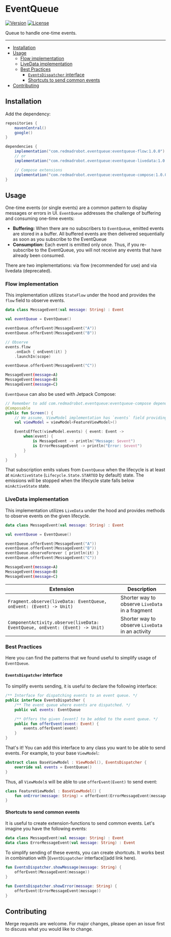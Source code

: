 # EventQueue <GitHub path="RedMadRobot/EventQueue/tree/main"/>
[![Version](https://img.shields.io/maven-central/v/com.redmadrobot.eventqueue/eventqueue-livedata?style=flat-square)][mavenCentral]
[![License](https://img.shields.io/github/license/RedMadRobot/EventQueue?style=flat-square)][license]

Queue to handle one-time events.

---
<!-- START doctoc generated TOC please keep comment here to allow auto update -->
<!-- DON'T EDIT THIS SECTION, INSTEAD RE-RUN doctoc TO UPDATE -->

- [Installation](#installation)
- [Usage](#usage)
  - [Flow implementation](#flow-implementation)
  - [LiveData implementation](#livedata-implementation)
  - [Best Practices](#best-practices)
      - [`EventsDispatcher` interface](#eventsdispatcher-interface)
      - [Shortcuts to send common events](#shortcuts-to-send-common-events)
- [Contributing](#contributing)

<!-- END doctoc generated TOC please keep comment here to allow auto update -->

## Installation

Add the dependency:

```groovy
repositories {
    mavenCentral()
    google()
}

dependencies {
    implementation("com.redmadrobot.eventqueue:eventqueue-flow:1.0.0")
    // or
    implementation("com.redmadrobot.eventqueue:eventqueue-livedata:1.0.0")

    // Compose extensions
    implementation("com.redmadrobot.eventqueue:eventqueue-compose:1.0.0")
}
```

## Usage

One-time events (or single events) are a common pattern to display messages or errors in UI.
`EventQueue` addresses the challenge of buffering and consuming one-time events:

- **Buffering:** When there are no subscribers to `EventQueue`, emitted events are stored in a buffer.
  All buffered events are then delivered sequentially as soon as you subscribe to the EventQueue
- **Consumption:** Each event is emitted only once.
  Thus, if you re-subscribe to the EventQueue, you will not receive any events that have already been consumed.

There are two implementations: via flow (recommended for use) and via livedata (deprecated).

### Flow implementation

This implementation utilizes `StateFlow` under the hood and provides the `flow` field to observe events.

```kotlin
data class MessageEvent(val message: String) : Event

val eventQueue = EventQueue()

eventQueue.offerEvent(MessageEvent("A"))
eventQueue.offerEvent(MessageEvent("B"))

// Observe
events.flow
    .onEach { onEvent(it) }
    .launchIn(scope)

eventQueue.offerEvent(MessageEvent("C"))
```

```bash
MessageEvent(message=A)
MessageEvent(message=B)
MessageEvent(message=C)
```

`EventQueue` can also be used with Jetpack Compose:

```kotlin
// Remember to add com.redmadrobot.eventqueue:eventqueue-compose dependency
@Composable
public fun Screen() {
    // We assume, ViewModel implementation has `events` field providing EventQueue instance
    val viewModel = viewModel<FeatureViewModel>()

    EventsEffect(viewModel.events) { event: Event ->
        when(event) {
            is MessageEvent -> println("Message: $event")
            is ErrorMessageEvent -> println("Error: $event")
        }
    }
}
```

That subscription emits values from `EventQueue` when the lifecycle is at least at `minActiveState` (`Lifecycle.State.STARTED` by default) state.
The emissions will be stopped when the lifecycle state falls below `minActiveState` state.

### LiveData implementation

This implementation utilizes `LiveData` under the hood and provides methods to observe events on the given lifecycle.

```kotlin
data class MessageEvent(val message: String) : Event

val eventQueue = EventQueue()

eventQueue.offerEvent(MessageEvent("A"))
eventQueue.offerEvent(MessageEvent("B"))
eventQueue.observeForever { println(it) }
eventQueue.offerEvent(MessageEvent("C"))
```

```bash
MessageEvent(message=A)
MessageEvent(message=B)
MessageEvent(message=C)
```

| Extension                                                                   | Description |
|-----------------------------------------------------------------------------|-------------|
| `Fragment.observe(liveData: EventQueue, onEvent: (Event) -> Unit)`          | Shorter way to observe `LiveData` in a fragment |
| `ComponentActivity.observe(liveData: EventQueue, onEvent: (Event) -> Unit)` | Shorter way to observe `LiveData` in an activity |

### Best Practices

Here you can find the patterns that we found useful to simplify usage of `EventQueue`.

#### `EventsDispatcher` interface

To simplify events sending, it is useful to declare the following interface:

```kotlin
/** Interface for dispatching events to an event queue. */
public interface EventsDispatcher {
    /** The event queue where events are dispatched. */
    public val events: EventQueue

    /** Offers the given [event] to be added to the event queue. */
    public fun offerEvent(event: Event) {
        events.offerEvent(event)
    }
}
```

That's it!
You can add this interface to any class you want to be able to send events.
For example, to your base `ViewModel`:

```kotlin
abstract class BaseViewModel : ViewModel(), EventsDispatcher {
    override val events = EventQueue()
}
```

Thus, all `ViewModel`s will be able to use `offerEvent(Event)` to send event:

```kotlin
class FeatureViewModel : BaseViewModel() {
    fun onError(message: String) = offerEvent(ErrorMessageEvent(message))
}
```

#### Shortcuts to send common events

It is useful to create extension-functions to send common events.
Let's imagine you have the following events:

```kotlin
data class MessageEvent(val message: String) : Event
data class ErrorMessageEvent(val message: String) : Event
```

To simplify sending of these events, you can create shortcuts.
It works best in combination with \[`EventDispatcher` interface\](add link here).

```kotlin
fun EventsDispatcher.showMessage(message: String) {
    offerEvent(MessageEvent(message))
}

fun EventsDispatcher.showError(message: String) {
    offerEvent(ErrorMessageEvent(message))
}
```

## Contributing

Merge requests are welcome.
For major changes, please open an issue first to discuss what you would like to change.

[mavenCentral]: https://search.maven.org/artifact/com.redmadrobot.eventqueue/eventqueue-livedata
[license]: ../LICENSE
